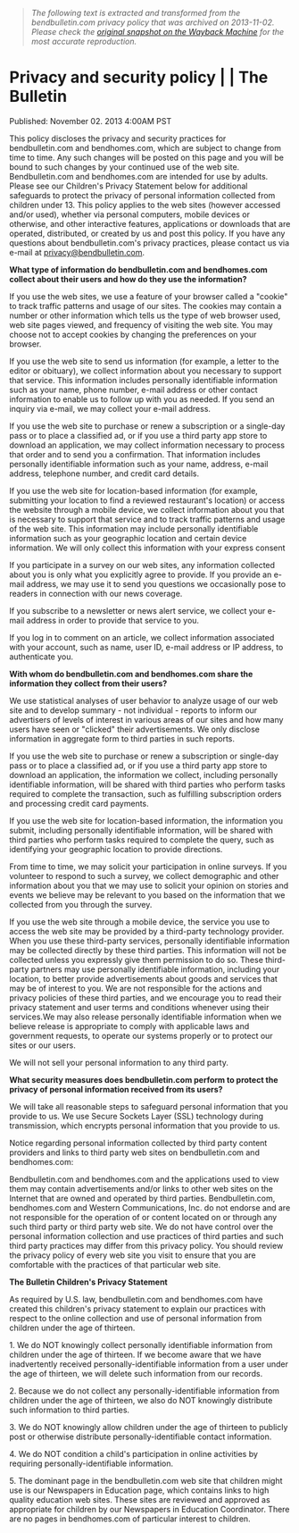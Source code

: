 > *The following text is extracted and transformed from the bendbulletin.com privacy policy that was archived on 2013-11-02. Please check the [original snapshot on the Wayback Machine](https://web.archive.org/web/20131102111408id_/http%3A//www.bendbulletin.com/apps/pbcs.dll/article%3FAID%3D/99999999/ABOUT/50817001%26ref%3Dfooter) for the most accurate reproduction.*

# Privacy and security policy | | The Bulletin

Published: November 02. 2013 4:00AM PST

This policy discloses the privacy and security practices for bendbulletin.com and bendhomes.com, which are subject to change from time to time. Any such changes will be posted on this page and you will be bound to such changes by your continued use of the web site. Bendbulletin.com and bendhomes.com are intended for use by adults. Please see our Children's Privacy Statement below for additional safeguards to protect the privacy of personal information collected from children under 13. This policy applies to the web sites (however accessed and/or used), whether via personal computers, mobile devices or otherwise, and other interactive features, applications or downloads that are operated, distributed, or created by us and post this policy. If you have any questions about bendbulletin.com's privacy practices, please contact us via e-mail at [privacy@bendbulletin.com](mailto:privacy@bendbulletin.com).

 **What type of information do bendbulletin.com and bendhomes.com collect about their users and how do they use the information?**

If you use the web sites, we use a feature of your browser called a "cookie" to track traffic patterns and usage of our sites. The cookies may contain a number or other information which tells us the type of web browser used, web site pages viewed, and frequency of visiting the web site. You may choose not to accept cookies by changing the preferences on your browser.

If you use the web site to send us information (for example, a letter to the editor or obituary), we collect information about you necessary to support that service. This information includes personally identifiable information such as your name, phone number, e-mail address or other contact information to enable us to follow up with you as needed. If you send an inquiry via e-mail, we may collect your e-mail address.

If you use the web site to purchase or renew a subscription or a single-day pass or to place a classified ad, or if you use a third party app store to download an application, we may collect information necessary to process that order and to send you a confirmation. That information includes personally identifiable information such as your name, address, e-mail address, telephone number, and credit card details.

If you use the web site for location-based information (for example, submitting your location to find a reviewed restaurant's location) or access the website through a mobile device, we collect information about you that is necessary to support that service and to track traffic patterns and usage of the web site. This information may include personally identifiable information such as your geographic location and certain device information. We will only collect this information with your express consent

If you participate in a survey on our web sites, any information collected about you is only what you explicitly agree to provide. If you provide an e-mail address, we may use it to send you questions we occasionally pose to readers in connection with our news coverage.

If you subscribe to a newsletter or news alert service, we collect your e-mail address in order to provide that service to you. 

If you log in to comment on an article, we collect information associated with your account, such as name, user ID, e-mail address or IP address, to authenticate you.

 **With whom do bendbulletin.com and bendhomes.com share the information they collect from their users?**

We use statistical analyses of user behavior to analyze usage of our web site and to develop summary - not individual - reports to inform our advertisers of levels of interest in various areas of our sites and how many users have seen or "clicked" their advertisements. We only disclose information in aggregate form to third parties in such reports.

If you use the web site to purchase or renew a subscription or single-day pass or to place a classified ad, or if you use a third party app store to download an application, the information we collect, including personally identifiable information, will be shared with third parties who perform tasks required to complete the transaction, such as fulfilling subscription orders and processing credit card payments.

If you use the web site for location-based information, the information you submit, including personally identifiable information, will be shared with third parties who perform tasks required to complete the query, such as identifying your geographic location to provide directions.

From time to time, we may solicit your participation in online surveys. If you volunteer to respond to such a survey, we collect demographic and other information about you that we may use to solicit your opinion on stories and events we believe may be relevant to you based on the information that we collected from you through the survey. 

If you use the web site through a mobile device, the service you use to access the web site may be provided by a third-party technology provider. When you use these third-party services, personally identifiable information may be collected directly by these third parties. This information will not be collected unless you expressly give them permission to do so. These third-party partners may use personally identifiable information, including your location, to better provide advertisements about goods and services that may be of interest to you. We are not responsible for the actions and privacy policies of these third parties, and we encourage you to read their privacy statement and user terms and conditions whenever using their services.We may also release personally identifiable information when we believe release is appropriate to comply with applicable laws and government requests, to operate our systems properly or to protect our sites or our users. 

We will not sell your personal information to any third party.

 **What security measures does bendbulletin.com perform to protect the privacy of personal information received from its users?**

We will take all reasonable steps to safeguard personal information that you provide to us. We use Secure Sockets Layer (SSL) technology during transmission, which encrypts personal information that you provide to us. 

Notice regarding personal information collected by third party content providers and links to third party web sites on bendbulletin.com and bendhomes.com:

Bendbulletin.com and bendhomes.com and the applications used to view them may contain advertisements and/or links to other web sites on the Internet that are owned and operated by third parties. Bendbulletin.com, bendhomes.com and Western Communications, Inc. do not endorse and are not responsible for the operation of or content located on or through any such third party or third party web site. We do not have control over the personal information collection and use practices of third parties and such third party practices may differ from this privacy policy. You should review the privacy policy of every web site you visit to ensure that you are comfortable with the practices of that particular web site.

 **The Bulletin Children's Privacy Statement**

As required by U.S. law, bendbulletin.com and bendhomes.com have created this children's privacy statement to explain our practices with respect to the online collection and use of personal information from children under the age of thirteen. 

1\. We do NOT knowingly collect personally identifiable information from children under the age of thirteen. If we become aware that we have inadvertently received personally-identifiable information from a user under the age of thirteen, we will delete such information from our records. 

2\. Because we do not collect any personally-identifiable information from children under the age of thirteen, we also do NOT knowingly distribute such information to third parties. 

3\. We do NOT knowingly allow children under the age of thirteen to publicly post or otherwise distribute personally-identifiable contact information. 

4\. We do NOT condition a child's participation in online activities by requiring personally-identifiable information. 

5\. The dominant page in the bendbulletin.com web site that children might use is our Newspapers in Education page, which contains links to high quality education web sites. These sites are reviewed and approved as appropriate for children by our Newspapers in Education Coordinator. There are no pages in bendhomes.com of particular interest to children.
